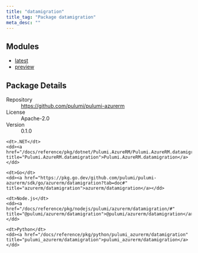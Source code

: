 ```yaml
---
title: "datamigration"
title_tag: "Package datamigration"
meta_desc: ""
---
```


<!-- WARNING: this file was generated by Pulumi Docs Generator. -->
<!-- Do not edit by hand unless you're certain you know what you are doing! -->



<h2 id="modules">Modules</h2>
<ul class="api">
    <li><a href="latest/" title="latest"><span class="symbol module"></span>latest</a></li>
    <li><a href="preview/" title="preview"><span class="symbol module"></span>preview</a></li>
</ul>

<h2 id="package-details">Package Details</h2>
<dl class="package-details">
	<dt>Repository</dt>
	<dd><a href="https://github.com/pulumi/pulumi-azurerm">https://github.com/pulumi/pulumi-azurerm</a></dd>
	<dt>License</dt>
	<dd>Apache-2.0</dd>
	<dt>Version</dt>
	<dd>0.1.0</dd>
</dl>



<dl class="tabular">

    <dt>.NET</dt>
    <dd><a href="/docs/reference/pkg/dotnet/Pulumi.AzureRM/Pulumi.AzureRM.datamigration.html" title="Pulumi.AzureRM.datamigration">Pulumi.AzureRM.datamigration</a></dd>

    <dt>Go</dt>
    <dd><a href="https://pkg.go.dev/github.com/pulumi/pulumi-azurerm/sdk/go/azurerm/datamigration?tab=doc#" title="azurerm/datamigration">azurerm/datamigration</a></dd>

    <dt>Node.js</dt>
    <dd><a href="/docs/reference/pkg/nodejs/pulumi/azurerm/datamigration/#" title="@pulumi/azurerm/datamigration">@pulumi/azurerm/datamigration</a></dd>

    <dt>Python</dt>
    <dd><a href="/docs/reference/pkg/python/pulumi_azurerm/datamigration" title="pulumi_azurerm/datamigration">pulumi_azurerm/datamigration</a></dd>

</dl>

